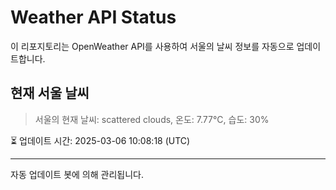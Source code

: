 
# Weather API Status

이 리포지토리는 OpenWeather API를 사용하여 서울의 날씨 정보를 자동으로 업데이트합니다.

## 현재 서울 날씨
> 서울의 현재 날씨: scattered clouds, 온도: 7.77°C, 습도: 30%

⏳ 업데이트 시간: 2025-03-06 10:08:18 (UTC)

---
자동 업데이트 봇에 의해 관리됩니다.
